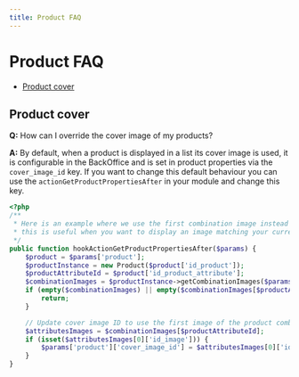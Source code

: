 ```yaml
---
title: Product FAQ
---
```


# Product FAQ

- [Product cover](#product-cover)

## Product cover

**Q:** How can I override the cover image of my products?

**A:** By default, when a product is displayed in a list its cover image is used, it is configurable in the BackOffice and is set in product properties via the `cover_image_id` key.
If you want to change this default behaviour you can use the `actionGetProductPropertiesAfter` in your module and change this key.

```php
<?php
/**
 * Here is an example where we use the first combination image instead of the default cover image,
 * this is useful when you want to display an image matching your current research for example.
 */
public function hookActionGetProductPropertiesAfter($params) {
    $product = $params['product'];
    $productInstance = new Product($product['id_product']);
    $productAttributeId = $product['id_product_attribute'];
    $combinationImages = $productInstance->getCombinationImages($params['id_lang']);
    if (empty($combinationImages) || empty($combinationImages[$productAttributeId])) {
        return;
    }

    // Update cover image ID to use the first image of the product combination
    $attributesImages = $combinationImages[$productAttributeId];
    if (isset($attributesImages[0]['id_image'])) {
        $params['product']['cover_image_id'] = $attributesImages[0]['id_image'];
    }
}
```
